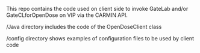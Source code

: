 This repo contains the code used on client side to invoke GateLab and/or GateCLforOpenDose on VIP via the CARMIN API.

/Java directory includes the code of the OpenDoseClient class

/config directory shows examples of configuration files to be used by client code
